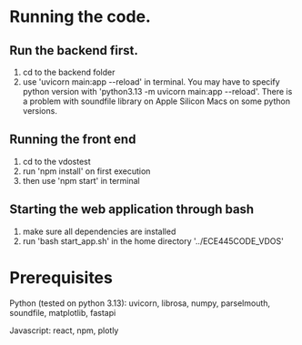 # Running the code. 

## Run the backend first. 
  1) cd to the backend folder
  2) use 'uvicorn main:app --reload' in terminal. You may have to specify python version with 'python3.13 -m uvicorn main:app --reload'. There is a problem with soundfile library on Apple Silicon Macs on some python versions.

## Running the front end 
  1) cd to the vdostest
  2) run 'npm install' on first execution
  3) then use 'npm start' in terminal 

## Starting the web application through bash
  1) make sure all dependencies are installed
  2) run 'bash start_app.sh' in the home directory '../ECE445CODE_VDOS'


# Prerequisites

Python (tested on python 3.13):
uvicorn, librosa, numpy, parselmouth, soundfile, matplotlib, fastapi

Javascript: react, npm, plotly